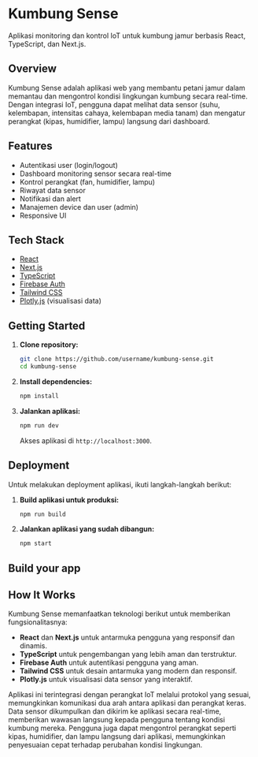 # Kumbung Sense

Aplikasi monitoring dan kontrol IoT untuk kumbung jamur berbasis React, TypeScript, dan Next.js.

## Overview

Kumbung Sense adalah aplikasi web yang membantu petani jamur dalam memantau dan mengontrol kondisi lingkungan kumbung secara real-time. Dengan integrasi IoT, pengguna dapat melihat data sensor (suhu, kelembapan, intensitas cahaya, kelembapan media tanam) dan mengatur perangkat (kipas, humidifier, lampu) langsung dari dashboard.

## Features

- Autentikasi user (login/logout)
- Dashboard monitoring sensor secara real-time
- Kontrol perangkat (fan, humidifier, lampu)
- Riwayat data sensor
- Notifikasi dan alert
- Manajemen device dan user (admin)
- Responsive UI

## Tech Stack

- [React](https://reactjs.org/)
- [Next.js](https://nextjs.org/)
- [TypeScript](https://www.typescriptlang.org/)
- [Firebase Auth](https://firebase.google.com/products/auth)
- [Tailwind CSS](https://tailwindcss.com/)
- [Plotly.js](https://plotly.com/javascript/) (visualisasi data)

## Getting Started

1. **Clone repository:**
   ```bash
   git clone https://github.com/username/kumbung-sense.git
   cd kumbung-sense
   ```
2. **Install dependencies:**
   ```bash
   npm install
   ```
3. **Jalankan aplikasi:**
   ```bash
   npm run dev
   ```
   Akses aplikasi di `http://localhost:3000`.

## Deployment

Untuk melakukan deployment aplikasi, ikuti langkah-langkah berikut:

1. **Build aplikasi untuk produksi:**
   ```bash
   npm run build
   ```
2. **Jalankan aplikasi yang sudah dibangun:**
   ```bash
   npm start
   ```

## Build your app

## How It Works

Kumbung Sense memanfaatkan teknologi berikut untuk memberikan fungsionalitasnya:

- **React** dan **Next.js** untuk antarmuka pengguna yang responsif dan dinamis.
- **TypeScript** untuk pengembangan yang lebih aman dan terstruktur.
- **Firebase Auth** untuk autentikasi pengguna yang aman.
- **Tailwind CSS** untuk desain antarmuka yang modern dan responsif.
- **Plotly.js** untuk visualisasi data sensor yang interaktif.

Aplikasi ini terintegrasi dengan perangkat IoT melalui protokol yang sesuai, memungkinkan komunikasi dua arah antara aplikasi dan perangkat keras. Data sensor dikumpulkan dan dikirim ke aplikasi secara real-time, memberikan wawasan langsung kepada pengguna tentang kondisi kumbung mereka. Pengguna juga dapat mengontrol perangkat seperti kipas, humidifier, dan lampu langsung dari aplikasi, memungkinkan penyesuaian cepat terhadap perubahan kondisi lingkungan.
